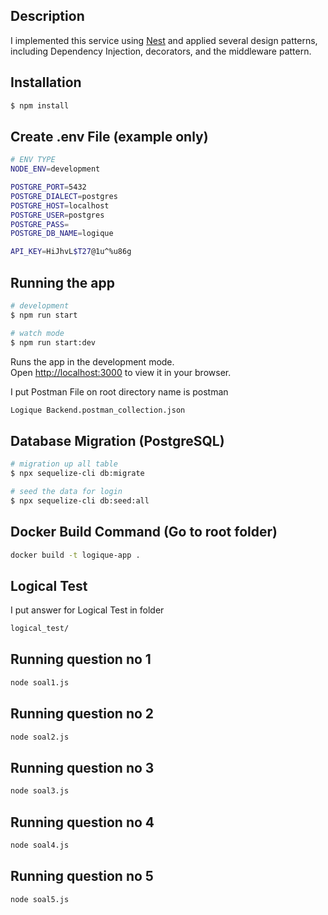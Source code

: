 
## Description

I implemented this service using [Nest](https://github.com/nestjs/nest) and applied several design patterns, including Dependency Injection, decorators, and the middleware pattern.

## Installation

```bash
$ npm install
```

## Create .env File (example only)
```bash
# ENV TYPE
NODE_ENV=development

POSTGRE_PORT=5432
POSTGRE_DIALECT=postgres
POSTGRE_HOST=localhost
POSTGRE_USER=postgres
POSTGRE_PASS=
POSTGRE_DB_NAME=logique

API_KEY=HiJhvL$T27@1u^%u86g
```

## Running the app

```bash
# development
$ npm run start

# watch mode
$ npm run start:dev
```

Runs the app in the development mode.\
Open [http://localhost:3000](http://localhost:3000) to view it in your browser.

I put Postman File on root directory name is postman
```bash
Logique Backend.postman_collection.json
```

## Database Migration (PostgreSQL)

```bash
# migration up all table
$ npx sequelize-cli db:migrate

# seed the data for login
$ npx sequelize-cli db:seed:all
```

## Docker Build Command (Go to root folder)

```bash
docker build -t logique-app .
```

## Logical Test
I put answer for Logical Test in folder 
```bash
logical_test/
```

## Running question no 1
```bash
node soal1.js
```

## Running question no 2
```bash
node soal2.js
```

## Running question no 3
```bash
node soal3.js
```

## Running question no 4
```bash
node soal4.js
```

## Running question no 5
```bash
node soal5.js
```
